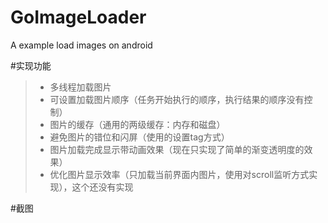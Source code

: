 # GoImageLoader
A example load images on android

#实现功能
> * 多线程加载图片
> * 可设置加载图片顺序（任务开始执行的顺序，执行结果的顺序没有控制）
> * 图片的缓存（通用的两级缓存：内存和磁盘）
> * 避免图片的错位和闪屏（使用的设置tag方式）
> * 图片加载完成显示带动画效果（现在只实现了简单的渐变透明度的效果）
> * 优化图片显示效率（只加载当前界面内图片，使用对scroll监听方式实现），这个还没有实现

#截图

[](https://github.com/chourentang/GoImageLoader/blob/master/images/Screenshot_2015-03-05-11-16-19.jpeg)
[](https://github.com/chourentang/GoImageLoader/blob/master/images/Screenshot_2015-03-05-11-16-28.jpeg)
[](https://github.com/chourentang/GoImageLoader/blob/master/images/Screenshot_2015-03-05-11-16-42.jpeg)


